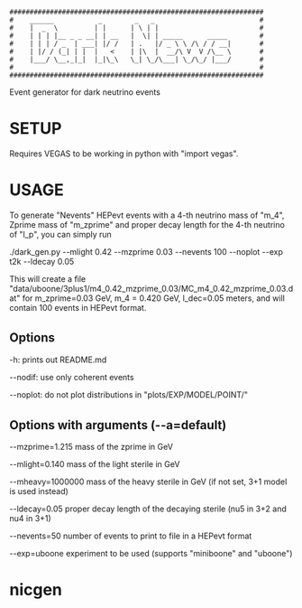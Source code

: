     ###############################################################
    #    ______           _        _   _                          # 
    #    |  _  \         | |      | \ | |                         #
    #    | | | |__ _ _ __| | __   |  \| | _____      _____        #
    #    | | | / _  | ___| |/ /   | .   |/ _ \ \ /\ / / __|       #
    #    | |/ / (_| | |  |   <    | |\  |  __/\ V  V /\__ \       #
    #    |___/ \__,_|_|  |_|\_\   \_| \_/\___| \_/\_/ |___/       #
    #                                                             #
    ###############################################################

Event generator for dark neutrino events

# SETUP

Requires VEGAS to be working in python with "import vegas". 

# USAGE

To generate "Nevents" HEPevt events with a 4-th neutrino mass of "m_4", Zprime mass of "m_zprime" and proper decay length for the 4-th neutrino of "l_p", you can simply run

./dark_gen.py --mlight 0.42 --mzprime 0.03 --nevents 100 --noplot --exp t2k --ldecay 0.05

This will create a file "data/uboone/3plus1/m4_0.42_mzprime_0.03/MC_m4_0.42_mzprime_0.03.dat" for m_zprime=0.03 GeV, m_4 = 0.420 GeV, l_dec=0.05 meters, and will contain 100 events in HEPevt format.

######
## Options

-h: prints out README.md

--nodif: use only coherent events

--noplot: do not plot distributions in "plots/EXP/MODEL/POINT/"

######
## Options with arguments (--a=default) 

--mzprime=1.215 mass of the zprime in GeV

--mlight=0.140 mass of the light sterile in GeV

--mheavy=1000000 mass of the heavy sterile in GeV (if not set, 3+1 model is used instead)

--ldecay=0.05 proper decay length of the decaying sterile (nu5 in 3+2 and nu4 in 3+1)

--nevents=50 number of events to print to file in a HEPevt format

--exp=uboone experiment to be used (supports "miniboone" and "uboone")
# nicgen
